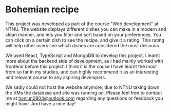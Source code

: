 # Bohemian recipe

This project was developed as part of the course "Web development" at NTNU. The website displays different dishes you can make in a modern and clean manner, 
and lets you filter and sort based on your preferences. You can click on a certain dish to see the recipe, and give it a rating. This rating will help other users 
see which dishes are considered the most delicious.

We used React, TypeScript and MongoDB to develop this project. I learnt more about the backend side of development, as I had mainly worked with frontend before this 
project. I think it is the couse I have learnt the most from so far in my studies, and can highly recommend it as an interesting and relevant course to any aspiring 
developers.

We sadly could not host the website anymore, due to NTNU taking down the VMs the database and site was running on. Please feel free to contact me at 
hanlun0804@outlook.com regarding any questions or feedback you might have. And have a nice day!
